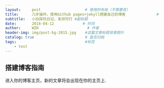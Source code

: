 ```yaml
---
layout:     post                    # 使用的布局（不需要改）
title:      几步操作，使用Github pages+jekyll搭建自己的博客              # 标题 
subtitle:   小白踩坑日记，亲测可行 #副标题
date:       2018-04-12             # 时间
author:     WZH                      # 作者
header-img: img/post-bg-2015.jpg    #这篇文章标题背景图片
catalog: true                       # 是否归档
tags:                               #标签
    - test
---
```


## 搭建博客指南
进入你的博客主页，新的文章将会出现在你的主页上.


